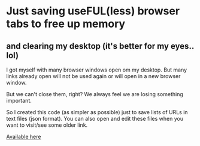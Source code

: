 # Just saving useFUL(less) browser tabs to free up memory
## and clearing my desktop (it's better for my eyes.. lol)

I got myself with many browser windows open om my desktop. But many links already open will not be used again or will open in a new browser window.

But we can't close them, right? We always feel we are losing something important.

So I created this code (as simpler as possible) just to save lists of URLs in text files (json format). You can also open and edit these files when you want to visit/see some older link.

[Available here](https://repo.jeiks.net/tabs)
